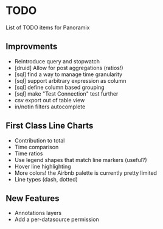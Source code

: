 # TODO
List of TODO items for Panoramix

## Improvments 
* Reintroduce query and stopwatch
* [druid] Allow for post aggregations (ratios!)
* [sql] find a way to manage time granularity
* [sql] support arbitrary expression as column
* [sql] define column based grouping
* [sql] make "Test Connection" test further
* csv export out of table view
* in/notin filters autocomplete

## First Class Line Charts
* Contribution to total
* Time comparison
* Time ratios
* Use legend shapes that match line markers (useful?)
* Hover line highlighting
* More colors! the Airbnb palette is currently pretty limited
* Line types (dash, dotted)

## New Features
* Annotations layers
* Add a per-datasource permission
